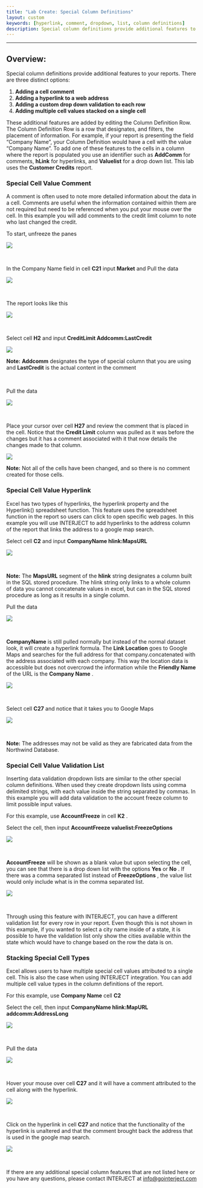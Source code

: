 ```yaml
---
title: "Lab Create: Special Column Definitions"
layout: custom
keywords: [hyperlink, comment, dropdown, list, column definitions]
description: Special column definitions provide additional features to columns within your reports.
---
```

* * *

##  **Overview:**

Special column definitions provide additional features to your reports. There are three distinct options: 

1. **Adding a cell comment**
2. **Adding a hyperlink to a web address**
3. **Adding a custom drop down validation to each row**
4. **Adding multiple cell values stacked on a single cell**

These additional features are added by editing the Column Definition Row. The Column Definition Row is a row that designates, and filters, the placement of information. For example, if your report is presenting the field “Company Name”, your Column Definition would have a cell with the value “Company Name”. To add one of these features to the cells in a column where the report is populated you use an identifier such as  **AddComm** for comments,  **hLink** for hyperlinks, and  **Valuelist** for a drop down list. This lab uses the **Customer Credits** report. 

###  Special Cell Value Comment 

A comment is often used to note more detailed information about the data in a cell. Comments are useful when the information contained within them are not required but need to be referenced when you put your mouse over the cell. In this example you will add comments to the credit limit column to note who last changed the credit. 

To start, unfreeze the panes 

![](/images/L-Create-SpecColDefs/01.jpg)

<br> 


In the Company Name field in cell  **C21** input  **Market** and  Pull the data 

![](/images/L-Create-SpecColDefs/02.jpg)

<br> 


The report looks like this 

![](/images/L-Create-SpecColDefs/03.jpg)

<br> 


Select cell  **H2** and input  **CreditLimit Addcomm:LastCredit**

![](/images/L-Create-SpecColDefs/04.jpg)

**Note:** **Addcomm** designates the type of special column that you are using and  **LastCredit** is the actual content in the comment 

<br> 


Pull the data 

![](/images/L-Create-SpecColDefs/05.jpg)

<br> 


Place your cursor over cell  **H27** and review the comment that is placed in the cell. Notice that the  **Credit Limit** column was pulled as it was before the changes but it has a comment associated with it that now details the changes made to that column. 

![](/images/L-Create-SpecColDefs/06.jpg)

**Note:** Not all of the cells have been changed, and so there is no comment created for those cells. 

###  Special Cell Value Hyperlink 

Excel has two types of hyperlinks, the hyperlink property and the Hyperlink() spreadsheet function. This feature uses the spreadsheet function in the report so users can click to open specific web pages. In this example you will use INTERJECT to add hyperlinks to the address column of the report that links the address to a google map search. 

Select cell  **C2** and input  **CompanyName hlink:MapsURL**

![](/images/L-Create-SpecColDefs/07.jpg)

<br>

**Note:** The  **MapsURL** segment of the  **hlink** string designates a column built in the SQL stored procedure. The hlink string only links to a whole column of data you cannot concatenate values in excel, but can in the SQL stored procedure as long as it results in a single column. 

Pull the data 

![](/images/L-Create-SpecColDefs/08.jpg)

<br> 


**CompanyName** is still pulled normally but instead of the normal dataset look, it will create a hyperlink formula. The  **Link Location** goes to Google Maps and searches for the full address for that company.concatenated with the address associated with each company. This way the location data is accessible but does not overcrowd the information while the  **Friendly Name** of the URL is the  **Company Name** . 

![](/images/L-Create-SpecColDefs/09.jpg)

<br>

Select cell  **C27** and notice that it takes you to Google Maps 

![](/images/L-Create-SpecColDefs/10.jpg)

<br>

**Note:** The addresses may not be valid as they are fabricated data from the Northwind Database. 

###  Special Cell Value Validation List 

Inserting data validation dropdown lists are similar to the other special column definitions.  When used they create dropdown lists using comma delimited strings, with each value inside the string separated by commas.  In this example you will add data validation to the account freeze column to limit possible input values. 

For this example, use  **AccountFreeze** in cell  **K2** . 

Select the cell, then input  **AccountFreeze valuelist:FreezeOptions**

![](/images/L-Create-SpecColDefs/11.jpg)

<br> 


**AccountFreeze** will be shown as a blank value but upon selecting the cell, you can see that there is a drop down list with the options  **Yes** or  **No** . If there was a comma separated list instead of  **FreezeOptions** , the value list would only include what is in the comma separated list. 

![](/images/L-Create-SpecColDefs/12.jpg)

<br>

Through using this feature with INTERJECT, you can have a different validation list for every row in your report. Even though this is not shown in this example, if you wanted to select a city name inside of a state, it is possible to have the validation list only show the cities available within the state which would have to change based on the row the data is on.

###  Stacking Special Cell Types 

Excel allows users to have multiple special cell values attributed to a single cell. This is also the case when using INTERJECT integration. You can add multiple cell value types in the column definitions of the report. 

For this example, use  **Company Name** cell  **C2**

Select the cell, then input  **CompanyName hlink:MapURL** **addcomm:AddressLong**

![](/images/L-Create-SpecColDefs/13.jpg)

<br> 


Pull the data 

![](/images/L-Create-SpecColDefs/14.jpg)

<br> 


Hover your mouse over cell  **C27** and it will have a comment attributed to the cell along with the hyperlink. 

![](/images/L-Create-SpecColDefs/15.jpg)

<br> 


Click on the hyperlink in cell  **C27** and  notice that the functionality of the hyperlink is unaltered and that the comment brought back the address that is used in the google map search. 

![](/images/L-Create-SpecColDefs/16.jpg)

<br>

If there are any additional special column features that are not listed here or you have any questions, please contact INTERJECT at info@gointerject.com 

